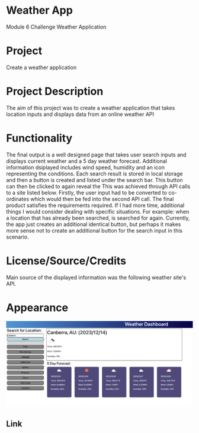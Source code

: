 # Weather App
Module 6 Challenge Weather Application

# Project
Create a weather application

# Project Description
The aim of this project was to create a weather application that takes location inputs and displays data from an online weather API

# Functionality
The final output is a well designed page that takes user search inputs and displays current weather and a 5 day weather forecast. Additional information dsiplayed includes wind speed, humidity and an icon representing the conditions. Each search result is stored in local storage and then a button is created and listed under the search bar. This button can then be clicked to again reveal the 
This was achieved through API calls to a site listed below. Firstly, the user input had to be converted to co-ordinates which would then be fed into the second API call.
The final product satisfies the requirements required. If I had more time, additional things I would consider dealing with specific situations. For example: when a location that has already been searched, is searched for again. Currently, the app just creates an additional identical button, but perhaps it makes more sense not to create an additional button for the search input in this scenario.

# License/Source/Credits

Main source of the displayed information was the following weather site's API.
<a href="https://home.openweathermap.org/"></a>
<a href="https://openweathermap.org/forecast5#list"></a>

# Appearance

![Working application screenshot](<Images/Application Screenshot.png>)

## Link
